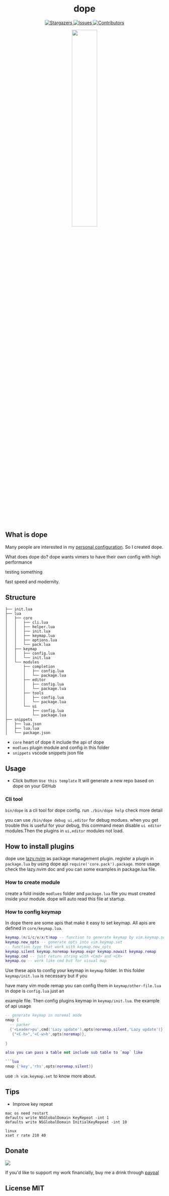 <h1 align="center">
  <img
    src="https://raw.githubusercontent.com/catppuccin/catppuccin/main/assets/misc/transparent.png"
    height="30"
    width="0px"
  />
  dope
  <img
    src="https://raw.githubusercontent.com/catppuccin/catppuccin/main/assets/misc/transparent.png"
    height="30"
    width="0px"
  />
</h1>

<p align="center">
  <a href="https://github.com/glepnir/dope/stargazers">
    <img
      alt="Stargazers"
      src="https://img.shields.io/github/stars/glepnir/dope?style=for-the-badge&logo=starship&color=c678dd&logoColor=d9e0ee&labelColor=282a36"
    />
  </a>
  <a href="https://github.com/glepnir/dope/issues">
    <img
      alt="Issues"
      src="https://img.shields.io/github/issues/glepnir/dope?style=for-the-badge&logo=gitbook&color=f0c062&logoColor=d9e0ee&labelColor=282a36"
    />
  </a>
  <a href="https://github.com/glepnir/dope/contributors">
    <img
      alt="Contributors"
      src="https://img.shields.io/github/contributors/glepnir/dope?style=for-the-badge&logo=opensourceinitiative&color=abcf84&logoColor=d9e0ee&labelColor=282a36"
    />
  </a>
</p>

<p align="center">
  <img src="https://user-images.githubusercontent.com/41671631/176990490-aeb6111b-41ea-4767-bc03-c0aee4774a4e.png"
  height = "40%"
  width = "40%"
  />
</p>

## What is dope

Many people are interested in my [personal configuration](https://github.com/glepnir/nvim). So I created dope.

What does dope do? dope wants vimers to have their own config with high performance

testing something

fast speed and modernity.

## Structure

```
├── init.lua
├── lua
│   ├── core
│   │   ├── cli.lua
│   │   ├── helper.lua
│   │   ├── init.lua
│   │   ├── keymap.lua
│   │   ├── options.lua
│   │   └── pack.lua
│   ├── keymap
│   │   ├── config.lua
│   │   └── init.lua
│   └── modules
│       ├── completion
│       │   ├── config.lua
│       │   └── package.lua
│       ├── editor
│       │   ├── config.lua
│       │   └── package.lua
│       ├── tools
│       │   ├── config.lua
│       │   └── package.lua
│       └── ui
│           ├── config.lua
│           └── package.lua
├── snippets
│   ├── lua.json
│   ├── lua.lua
│   └── package.json
```

- `core` heart of dope it include the api of dope
- `modlues` plugin module and config in this folder
- `snippets` vscode snippets json file

## Usage

- Click button `Use this template` It will generate a new repo based on dope on your GitHub

### Cli tool

`bin/dope` is a cli tool for dope config. run `./bin/dope help` check more detail

you can use `/bin/dope debug ui,editor` for debug modues. when you get trouble
this is useful for your debug, this command mean disable `ui editor` modules.Then
the plugins in `ui,editor` modules not load.

## How to install plugins

dope use [lazy.nvim](https://github.com/folk/lazy.nvim) as package management plugin. register a plugin in `package.lua` by using dope api `require('core.pack').package`. more usage check the
lazy.nvim doc and you can some examples in package.lua file.

### How to create module

create a fold inside `modlues` folder and `package.lua` file you must created inside your module.
dope will auto read this file at startup.


### How to config keymap

In dope there are some apis that make it easy to set keymap. All apis are defined in `core/keymap.lua`.

```lua
keymap.(n/i/c/v/x/t)map -- function to generate keymap by vim.keymap.set
keymap.new_opts -- generate opts into vim.keymap.set
-- function type that work with keymap.new_opts
keymap.silent keymap.noremap keymap.expr keymap.nowait keymap.remap
keymap.cmd -- just return string with <Cmd> and <CR>
keymap.cu -- work like cmd but for visual map
```

Use these apis to config your keymap in `keymap` folder. In this folder `keymap/init.lua` is necessary but if you

have many vim mode remap you can config them in `keymap/other-file.lua` in dope is `config.lua` just an

example file. Then config plugins keymap in `keymap/init.lua`. the example of api usage

```lua
-- generate keymap in noremal mode
nmap {
  -- packer
  {'<Leader>pu',cmd('Lazy update'),opts(noremap,silent,'Lazy update')},
   {"<C-h>",'<C-w>h',opts(noremap)},
  
}

also you can pass a table not include sub table to `map` like

```lua
nmap {'key','rhs',opts(noremap,silent)}
```

use `:h vim.keymap.set` to know more about.

## Tips

- Improve key repeat

```
mac os need restart
defaults write NSGlobalDomain KeyRepeat -int 1
defaults write NSGlobalDomain InitialKeyRepeat -int 10

linux
xset r rate 210 40
```

## Donate

[![](https://img.shields.io/badge/PayPal-00457C?style=for-the-badge&logo=paypal&logoColor=white)](https://paypal.me/bobbyhub)

If you'd like to support my work financially, buy me a drink through [paypal](https://paypal.me/bobbyhub)

## License MIT
